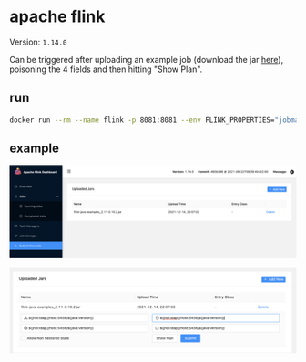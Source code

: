 # apache flink

Version: `1.14.0`

Can be triggered after uploading an example job (download the jar [here](https://search.maven.org/artifact/org.apache.flink/flink-java-examples_2.11/0.10.2/jar)), poisoning the 4 fields and then hitting "Show Plan".

## run

```bash
docker run --rm --name flink -p 8081:8081 --env FLINK_PROPERTIES="jobmanager.rpc.address: jobmanager" flink:1.14.0 jobmanager
```

## example

![1](images/1.png)

![2](images/2.png)
